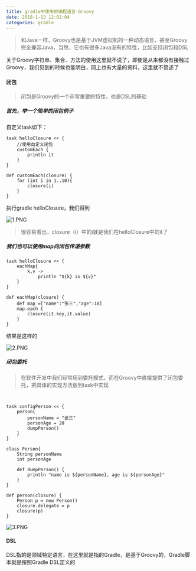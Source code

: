 ```yaml
---
title: gradle中使用的编程语言-Groovy
date: 2018-1-13 12:02:04
categories: gradle
---
```


> 和Java一样，Groovy也是基于JVM虚拟机的一种动态语言，甚至Groovy完全兼容Java，当然，它也有很多Java没有的特性，比如支持闭包和DSL

 关于Groovy字符串、集合、方法的使用这里就不说了，即使是从来都没有接触过Groovy，我们见到的时候也能明白，网上也有大量的资料，这里就不赘述了

#### 闭包

> 闭包是Groovy的一个非常重要的特性，也是DSL的基础
##### 首先，举一个简单的闭包例子

自定义task如下：

```
task helloClosure << {
    //使用自定义闭包
    customEach {
        println it
    }
}

def customEach(closure) {
    for (int i in 1..10){
        closure(i)
    }
}
```

执行gradle helloClosure，我们得到

![1.PNG](https://i.loli.net/2018/01/06/5a504cded173c.png)

> 很容易看出，closure（i）中的i就是我们在helloClosure中的it了

##### 我们也可以使用map向闭包传递参数

```
task helloClosure << {
    eachMap{
        k,v ->
            println "${k} is ${v}"
    }
}

def eachMap(closure) {
    def map =["name":"张三","age":18]
    map.each {
        closure(it.key,it.value)
    }
}
```

结果是这样的

![2.PNG](https://i.loli.net/2018/01/06/5a5054a4add76.png)

##### 闭包委托

> 在软件开发中我们经常用到委托模式，而在Groovy中直接提供了闭包委托，把具体的实现方法放到task中实现

```


task configPerson << {
    person{
        personName = "张三"
        personAge = 20
        dumpPerson()
    }
}

class Person{
    String personName
    int personAge

    def dumpPerson() {
        println "name is ${personName}, age is ${personAge}"
    }
}

def person(closure) {
    Person p = new Person()
    closure.delegate = p
    closure(p)
}
```


![3.PNG](https://i.loli.net/2018/01/06/5a50590d91e65.png)

#### DSL

DSL指的是领域特定语言，在这里就是指的Gradle，是基于Groovy的，Gradle脚本就是按照Gradle DSL定义的
